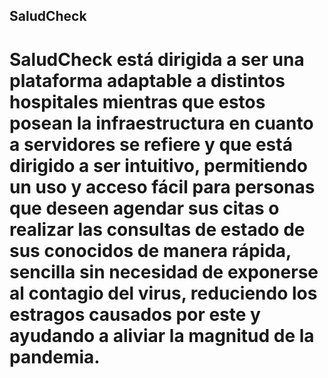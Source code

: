 ## SaludCheck
# SaludCheck está dirigida a ser una plataforma adaptable a distintos hospitales mientras que estos posean la infraestructura en cuanto a servidores se refiere y que está dirigido a ser intuitivo, permitiendo un uso y acceso fácil para personas que deseen agendar sus citas o realizar las consultas de estado de sus conocidos de manera rápida, sencilla sin necesidad de exponerse al contagio del virus, reduciendo los estragos causados por este y ayudando a aliviar la magnitud de la pandemia.
